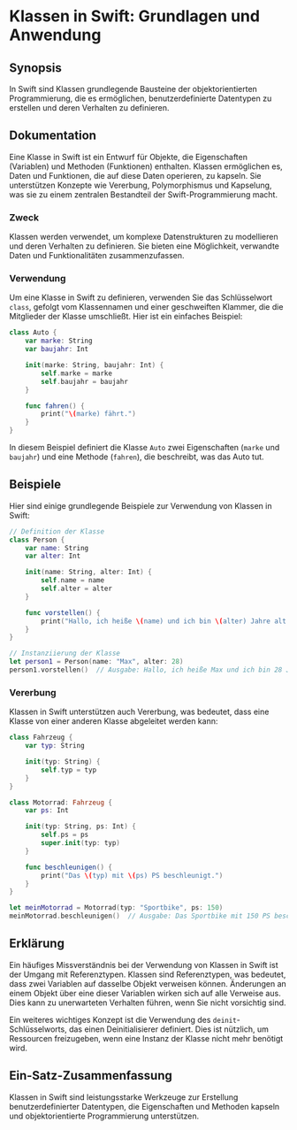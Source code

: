 <!--
Meta Description: # Klassen in Swift: Grundlagen und Anwendung ## Synopsis In Swift sind Klassen grundlegende Bausteine der objektorientierten Programmierung, die es er...
Meta Keywords: und, swift, klassen, die, klasse
-->

# Klassen in Swift: Grundlagen und Anwendung

## Synopsis
In Swift sind Klassen grundlegende Bausteine der objektorientierten Programmierung, die es ermöglichen, benutzerdefinierte Datentypen zu erstellen und deren Verhalten zu definieren.

## Dokumentation
Eine Klasse in Swift ist ein Entwurf für Objekte, die Eigenschaften (Variablen) und Methoden (Funktionen) enthalten. Klassen ermöglichen es, Daten und Funktionen, die auf diese Daten operieren, zu kapseln. Sie unterstützen Konzepte wie Vererbung, Polymorphismus und Kapselung, was sie zu einem zentralen Bestandteil der Swift-Programmierung macht.

### Zweck
Klassen werden verwendet, um komplexe Datenstrukturen zu modellieren und deren Verhalten zu definieren. Sie bieten eine Möglichkeit, verwandte Daten und Funktionalitäten zusammenzufassen.

### Verwendung
Um eine Klasse in Swift zu definieren, verwenden Sie das Schlüsselwort `class`, gefolgt vom Klassennamen und einer geschweiften Klammer, die die Mitglieder der Klasse umschließt. Hier ist ein einfaches Beispiel:

```swift
class Auto {
    var marke: String
    var baujahr: Int

    init(marke: String, baujahr: Int) {
        self.marke = marke
        self.baujahr = baujahr
    }

    func fahren() {
        print("\(marke) fährt.")
    }
}
```

In diesem Beispiel definiert die Klasse `Auto` zwei Eigenschaften (`marke` und `baujahr`) und eine Methode (`fahren`), die beschreibt, was das Auto tut.

## Beispiele
Hier sind einige grundlegende Beispiele zur Verwendung von Klassen in Swift:

```swift
// Definition der Klasse
class Person {
    var name: String
    var alter: Int

    init(name: String, alter: Int) {
        self.name = name
        self.alter = alter
    }

    func vorstellen() {
        print("Hallo, ich heiße \(name) und ich bin \(alter) Jahre alt.")
    }
}

// Instanziierung der Klasse
let person1 = Person(name: "Max", alter: 28)
person1.vorstellen()  // Ausgabe: Hallo, ich heiße Max und ich bin 28 Jahre alt.
```

### Vererbung
Klassen in Swift unterstützen auch Vererbung, was bedeutet, dass eine Klasse von einer anderen Klasse abgeleitet werden kann:

```swift
class Fahrzeug {
    var typ: String

    init(typ: String) {
        self.typ = typ
    }
}

class Motorrad: Fahrzeug {
    var ps: Int

    init(typ: String, ps: Int) {
        self.ps = ps
        super.init(typ: typ)
    }

    func beschleunigen() {
        print("Das \(typ) mit \(ps) PS beschleunigt.")
    }
}

let meinMotorrad = Motorrad(typ: "Sportbike", ps: 150)
meinMotorrad.beschleunigen()  // Ausgabe: Das Sportbike mit 150 PS beschleunigt.
```

## Erklärung
Ein häufiges Missverständnis bei der Verwendung von Klassen in Swift ist der Umgang mit Referenztypen. Klassen sind Referenztypen, was bedeutet, dass zwei Variablen auf dasselbe Objekt verweisen können. Änderungen an einem Objekt über eine dieser Variablen wirken sich auf alle Verweise aus. Dies kann zu unerwarteten Verhalten führen, wenn Sie nicht vorsichtig sind.

Ein weiteres wichtiges Konzept ist die Verwendung des `deinit`-Schlüsselworts, das einen Deinitialisierer definiert. Dies ist nützlich, um Ressourcen freizugeben, wenn eine Instanz der Klasse nicht mehr benötigt wird.

## Ein-Satz-Zusammenfassung
Klassen in Swift sind leistungsstarke Werkzeuge zur Erstellung benutzerdefinierter Datentypen, die Eigenschaften und Methoden kapseln und objektorientierte Programmierung unterstützen.